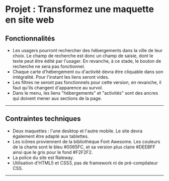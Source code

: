 # Projet : Transformez une maquette en site web

## Fonctionnalités 

- Les usagers pourront rechercher des hébergements dans la ville de leur choix. Le champ de recherche est donc un champ de saisie, dont le texte peut être édité par l'usager. En revanche, à ce stade, le bouton de recherche ne sera pas fonctionnel.
- Chaque carte d'hébergement ou d'activité devra être cliquable dans son intégralité. Pour l'instant les liens seront vides.
- Les filtres ne seront pas fonctionnels pour cette version, en revanche, il faut qu'ils changent d'apparence au survol. 
- Dans le menu, les liens "hébergements" et "activités" sont des ancres qui doivent mener aux sections de la page.

***

## Contraintes techniques 

- Deux maquettes : l'une desktop et l'autre mobile. Le site devra également être adapté aux tablettes.
- Les icônes proviennent de la bibliothèque Font Awesome. Les couleurs de la charte sont le bleu #0065FC, et sa version plus claire #DEEBFF ainsi que le gris pour le fond #F2F2F2.
- La police du site est Raleway.
- Utilisation d'HTML5 et CSS3, pas de framework ni de pré-compilateur CSS.

***
